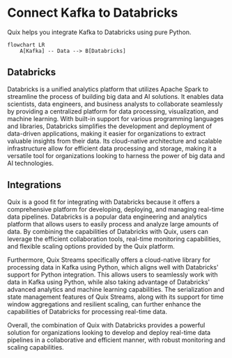 # Connect Kafka to Databricks

Quix helps you integrate Kafka to Databricks using pure Python.

```mermaid
flowchart LR
    A[Kafka] -- Data --> B[Databricks]
```

## Databricks

Databricks is a unified analytics platform that utilizes Apache Spark to streamline the process of building big data and AI solutions. It enables data scientists, data engineers, and business analysts to collaborate seamlessly by providing a centralized platform for data processing, visualization, and machine learning. With built-in support for various programming languages and libraries, Databricks simplifies the development and deployment of data-driven applications, making it easier for organizations to extract valuable insights from their data. Its cloud-native architecture and scalable infrastructure allow for efficient data processing and storage, making it a versatile tool for organizations looking to harness the power of big data and AI technologies.

## Integrations

Quix is a good fit for integrating with Databricks because it offers a comprehensive platform for developing, deploying, and managing real-time data pipelines. Databricks is a popular data engineering and analytics platform that allows users to easily process and analyze large amounts of data. By combining the capabilities of Databricks with Quix, users can leverage the efficient collaboration tools, real-time monitoring capabilities, and flexible scaling options provided by the Quix platform.

Furthermore, Quix Streams specifically offers a cloud-native library for processing data in Kafka using Python, which aligns well with Databricks' support for Python integration. This allows users to seamlessly work with data in Kafka using Python, while also taking advantage of Databricks' advanced analytics and machine learning capabilities. The serialization and state management features of Quix Streams, along with its support for time window aggregations and resilient scaling, can further enhance the capabilities of Databricks for processing real-time data.

Overall, the combination of Quix with Databricks provides a powerful solution for organizations looking to develop and deploy real-time data pipelines in a collaborative and efficient manner, with robust monitoring and scaling capabilities.

